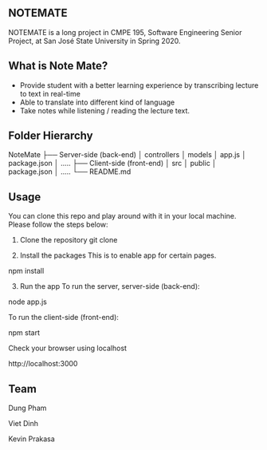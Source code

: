 ## NOTEMATE

NOTEMATE is a long project in CMPE 195, Software Engineering Senior Project, at San José State University in Spring 2020.

## What is Note Mate?

- Provide student with a better learning experience by transcribing lecture to text in real-time 
- Able to translate into different kind of language
- Take notes while listening / reading the lecture text.

## Folder Hierarchy 
NoteMate
├── Server-side (back-end)
│        controllers
│        models
│        app.js
│        package.json
│        .....
├── Client-side (front-end)
│        src
│        public
│        package.json
│        .....
└── README.md

## Usage

You can clone this repo and play around with it in your local machine. Please follow the steps below:

1. Clone the repository
git clone

2. Install the packages
This is to enable app for certain pages.

npm install

3. Run the app
To run the server, server-side (back-end):

node app.js

To run the client-side (front-end):

npm start

Check your browser using localhost

http://localhost:3000

## Team

Dung Pham

Viet Dinh

Kevin Prakasa



